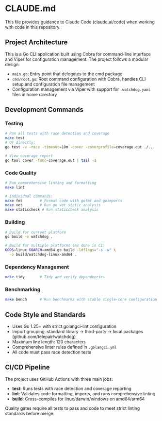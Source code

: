 # CLAUDE.md

This file provides guidance to Claude Code (claude.ai/code) when working
with code in this repository.

## Project Architecture

This is a Go CLI application built using Cobra for command-line interface
and Viper for configuration management. The project follows a modular design:

- `main.go`: Entry point that delegates to the cmd package
- `cmd/root.go`: Root command configuration with Cobra, handles CLI setup
  and configuration file management
- Configuration management via Viper with support for `.watchdog.yaml` files
  in home directory

## Development Commands

### Testing

```bash
# Run all tests with race detection and coverage
make test
# Or directly:
go test -v -race -timeout=10m -cover -coverprofile=coverage.out ./...

# View coverage report
go tool cover -func=coverage.out | tail -1
```

### Code Quality

```bash
# Run comprehensive linting and formatting
make lint

# Individual commands:
make fmt        # Format code with gofmt and goimports
make vet        # Run go vet static analysis
make staticcheck # Run staticcheck analysis
```

### Building

```bash
# Build for current platform
go build -o watchdog .

# Build for multiple platforms (as done in CI)
GOOS=linux GOARCH=amd64 go build -ldflags="-s -w" \
  -o build/watchdog-linux-amd64 .
```

### Dependency Management

```bash
make tidy       # Tidy and verify dependencies
```

### Benchmarking

```bash
make bench      # Run benchmarks with stable single-core configuration
```

## Code Style and Standards

- Uses Go 1.25+ with strict golangci-lint configuration
- Import grouping: standard library → third-party → local packages
  (github.com/telepair/watchdog)
- Maximum line length: 120 characters
- Comprehensive linter rules defined in `.golangci.yml`
- All code must pass race detection tests

## CI/CD Pipeline

The project uses GitHub Actions with three main jobs:

- **test**: Runs tests with race detection and coverage reporting
- **lint**: Validates code formatting, imports, and runs comprehensive linting
- **build**: Cross-compiles for linux/darwin/windows on amd64/arm64

Quality gates require all tests to pass and code to meet strict linting
standards before merge.
